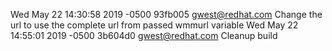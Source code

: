 Wed May 22 14:30:58 2019 -0500 93fb005 gwest@redhat.com Change the url to use the complete url from passed wmmurl variable
Wed May 22 14:55:01 2019 -0500 3b604d0 gwest@redhat.com Cleanup build
